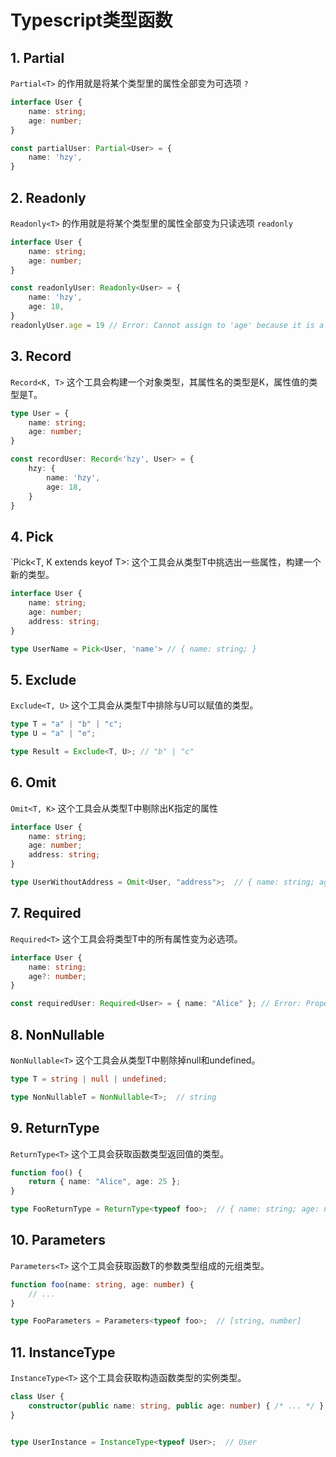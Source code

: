 # Typescript类型函数


## 1. Partial

`Partial<T>` 的作用就是将某个类型里的属性全部变为可选项 `?`

```typescript
interface User {
    name: string;
    age: number;
}

const partialUser: Partial<User> = {
    name: 'hzy',
}
```

## 2. Readonly

`Readonly<T>` 的作用就是将某个类型里的属性全部变为只读选项 `readonly`

```typescript
interface User {
    name: string;
    age: number;
}

const readonlyUser: Readonly<User> = {
    name: 'hzy',
    age: 18,
}
readonlyUser.age = 19 // Error: Cannot assign to 'age' because it is a read-only property
```

## 3. Record

`Record<K, T>` 这个工具会构建一个对象类型，其属性名的类型是K，属性值的类型是T。

```typescript
type User = {
    name: string;
    age: number;
}

const recordUser: Record<'hzy', User> = {
    hzy: {
        name: 'hzy',
        age: 18,
    }
}
```

## 4. Pick


`Pick<T, K extends keyof T>: 这个工具会从类型T中挑选出一些属性，构建一个新的类型。

```typescript
interface User {
    name: string;
    age: number;
    address: string;
}

type UserName = Pick<User, 'name'> // { name: string; }
```

## 5. Exclude

`Exclude<T, U>` 这个工具会从类型T中排除与U可以赋值的类型。

```typescript
type T = "a" | "b" | "c";
type U = "a" | "e";

type Result = Exclude<T, U>; // "b" | "c"
```

## 6. Omit

`Omit<T, K>` 这个工具会从类型T中剔除出K指定的属性


```typescript
interface User {
    name: string;
    age: number;
    address: string;
}

type UserWithoutAddress = Omit<User, "address">;  // { name: string; age: number; }
```


## 7. Required


`Required<T>` 这个工具会将类型T中的所有属性变为必选项。

```typescript       
interface User {
    name: string;
    age?: number;
}

const requiredUser: Required<User> = { name: "Alice" }; // Error: Property 'age' is missing in type '{ name: string; }' but required in type 'Required<User>'.
```

## 8. NonNullable

`NonNullable<T>` 这个工具会从类型T中剔除掉null和undefined。

```typescript
type T = string | null | undefined;

type NonNullableT = NonNullable<T>;  // string
```

## 9. ReturnType

`ReturnType<T>` 这个工具会获取函数类型返回值的类型。

```typescript
function foo() {
    return { name: "Alice", age: 25 };
}

type FooReturnType = ReturnType<typeof foo>;  // { name: string; age: number; }
```

## 10. Parameters

`Parameters<T>` 这个工具会获取函数T的参数类型组成的元组类型。

```typescript
function foo(name: string, age: number) {
    // ...
}

type FooParameters = Parameters<typeof foo>;  // [string, number]
```

## 11. InstanceType

`InstanceType<T>` 这个工具会获取构造函数类型的实例类型。

```typescript
class User {
    constructor(public name: string, public age: number) { /* ... */ }
}


type UserInstance = InstanceType<typeof User>;  // User
```
